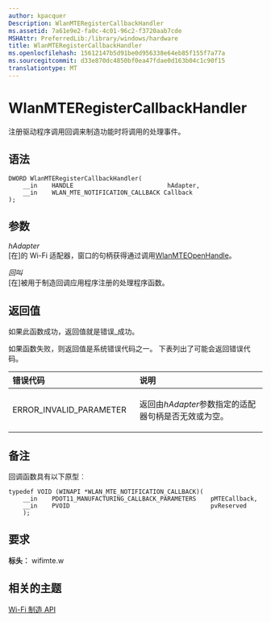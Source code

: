 ```yaml
---
author: kpacquer
Description: WlanMTERegisterCallbackHandler
ms.assetid: 7a61e9e2-fa0c-4c01-96c2-f3720aab7cde
MSHAttr: PreferredLib:/library/windows/hardware
title: WlanMTERegisterCallbackHandler
ms.openlocfilehash: 15612147b5d91be0d956338e64eb85f155f7a77a
ms.sourcegitcommit: d33e870dc4850bf0ea47fdae0d163b04c1c90f15
translationtype: MT
---
```

# <a name="wlanmteregistercallbackhandler"></a>WlanMTERegisterCallbackHandler


注册驱动程序调用回调来制造功能时将调用的处理事件。

## <a name="span-idsyntaxspanspan-idsyntaxspanspan-idsyntaxspansyntax"></a><span id="Syntax"></span><span id="syntax"></span><span id="SYNTAX"></span>语法


``` syntax
DWORD WlanMTERegisterCallbackHandler(
    __in    HANDLE                          hAdapter,
    __in    WLAN_MTE_NOTIFICATION_CALLBACK Callback
);
```

## <a name="span-idparametersspanspan-idparametersspanspan-idparametersspanparameters"></a><span id="Parameters"></span><span id="parameters"></span><span id="PARAMETERS"></span>参数


<span id="hAdapter"></span><span id="hadapter"></span><span id="HADAPTER"></span>*hAdapter*  
\[在\]的 Wi-Fi 适配器，窗口的句柄获得通过调用[WlanMTEOpenHandle](wlanmteopenhandle.md)。

<span id="Callback"></span><span id="callback"></span><span id="CALLBACK"></span>*回叫*  
\[在\]被用于制造回调应用程序注册的处理程序函数。

## <a name="span-idreturnvaluespanspan-idreturnvaluespanspan-idreturnvaluespanreturn-value"></a><span id="Return_Value"></span><span id="return_value"></span><span id="RETURN_VALUE"></span>返回值


如果此函数成功，返回值就是错误\_成功。

如果函数失败，则返回值是系统错误代码之一。 下表列出了可能会返回错误代码。

<table>
<colgroup>
<col width="50%" />
<col width="50%" />
</colgroup>
<thead>
<tr class="header">
<th align="left">错误代码</th>
<th align="left">说明</th>
</tr>
</thead>
<tbody>
<tr class="odd">
<td align="left"><p>ERROR_INVALID_PARAMETER</p></td>
<td align="left"><p>返回由<em>hAdapter</em>参数指定的适配器句柄是否无效或为空。</p></td>
</tr>
</tbody>
</table>

 

## <a name="span-idremarksspanspan-idremarksspanspan-idremarksspanremarks"></a><span id="Remarks"></span><span id="remarks"></span><span id="REMARKS"></span>备注


回调函数具有以下原型︰

``` syntax
typedef VOID (WINAPI *WLAN_MTE_NOTIFICATION_CALLBACK)(
    __in    PDOT11_MANUFACTURING_CALLBACK_PARAMETERS    pMTECallback,
    __in    PVOID                                       pvReserved
    );
```

## <a name="span-idrequirementsspanspan-idrequirementsspanspan-idrequirementsspanrequirements"></a><span id="Requirements"></span><span id="requirements"></span><span id="REQUIREMENTS"></span>要求


**标头︰** wifimte.w

## <a name="span-idrelatedtopicsspanrelated-topics"></a><span id="related_topics"></span>相关的主题


[Wi-Fi 制造 API](wi-fi-manufacturing-api.md)

 

 






